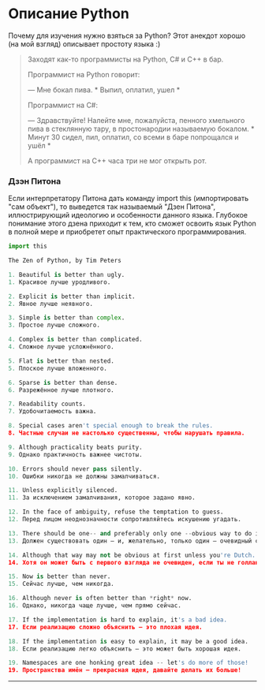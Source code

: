 # Описание Python

Почему для изучения нужно взяться за Python? Этот анекдот хорошо \(на мой взгляд\) описывает простоту языка :\)

> Заходят как-то программисты на Python, C\# и C++ в бар.
>
> Программист на Python говорит: 
>
> — Мне бокал пива. \* Выпил, оплатил, ушел \*
>
> Программист на C\#:
>
> — Здравствуйте! Налейте мне, пожалуйста, пенного хмельного пива в стеклянную тару, в простонародии называемую бокалом. \* Минут 30 сидел, пил, оплатил, со всеми в баре попрощался и ушёл \*
>
> А программист на C++ часа три не мог открыть рот.

### Дзэн Питона

Если интерпретатору Питона дать команду import this \(импортировать "сам объект"\), то выведется так называемый "Дзен Питона", иллюстрирующий идеологию и особенности данного языка. Глубокое понимание этого дзена приходит к тем, кто сможет освоить язык Python в полной мере и приобретет опыт практического программирования.

```py
import this
```

```py
The Zen of Python, by Tim Peters

1. Beautiful is better than ugly.
1. Красивое лучше уродливого.

2. Explicit is better than implicit.
2. Явное лучше неявного.

3. Simple is better than complex.
3. Простое лучше сложного.

4. Complex is better than complicated.
4. Сложное лучше усложнённого.

5. Flat is better than nested.
5. Плоское лучше вложенного.

6. Sparse is better than dense.
6. Разрежённое лучше плотного.

7. Readability counts.
7. Удобочитаемость важна.

8. Special cases aren't special enough to break the rules.
8. Частные случаи не настолько существенны, чтобы нарушать правила.

9. Although practicality beats purity.
9. Однако практичность важнее чистоты.

10. Errors should never pass silently.
10. Ошибки никогда не должны замалчиваться.

11. Unless explicitly silenced.
11. За исключением замалчивания, которое задано явно.

12. In the face of ambiguity, refuse the temptation to guess.
12. Перед лицом неоднозначности сопротивляйтесь искушению угадать.

13. There should be one-- and preferably only one --obvious way to do it.
13. Должен существовать один — и, желательно, только один — очевидный способ сделать это.

14. Although that way may not be obvious at first unless you're Dutch.
14. Хотя он может быть с первого взгляда не очевиден, если ты не голландец.

15. Now is better than never.
15. Сейчас лучше, чем никогда.

16. Although never is often better than *right* now.
16. Однако, никогда чаще лучше, чем прямо сейчас.

17. If the implementation is hard to explain, it's a bad idea.
17. Если реализацию сложно объяснить — это плохая идея.

18. If the implementation is easy to explain, it may be a good idea.
18. Если реализацию легко объяснить — это может быть хорошая идея.

19. Namespaces are one honking great idea -- let's do more of those!
19. Пространства имён — прекрасная идея, давайте делать их больше!
```

---



